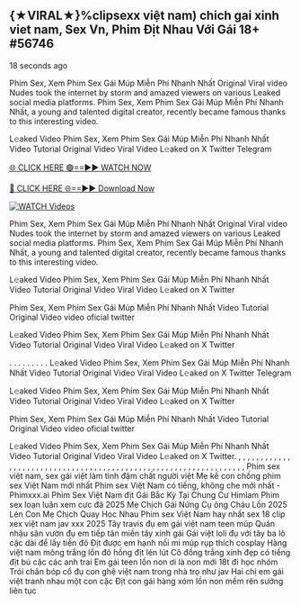 ## {★VIRAL★}%clipsexx việt nam) chich gai xinh viet nam, Sex Vn, Phim Địt Nhau Với Gái 18+ #56746

18 seconds ago

Phim Sex, Xem Phim Sex Gái Múp Miễn Phí Nhanh Nhất Original Viral video Nudes took the internet by storm and amazed viewers on various Leaked social media platforms. Phim Sex, Xem Phim Sex Gái Múp Miễn Phí Nhanh Nhất, a young and talented digital creator, recently became famous thanks to this interesting video.

L𝚎aked Video Phim Sex, Xem Phim Sex Gái Múp Miễn Phí Nhanh Nhất Video Tutorial Original Video Viral Video L𝚎aked on X Twitter Telegram

[🌐 CLICK HERE 🟢==►► WATCH NOW](https://publishersadsterra247.blogspot.com/2025/02/ping.html)

[🔴 CLICK HERE 🌐==►► Download Now](https://publishersadsterra247.blogspot.com/2025/02/ping.html)

[![WATCH Videos](https://i.imgur.com/dJHk4Zq.gif)](https://publishersadsterra247.blogspot.com/2025/02/ping.html)

Phim Sex, Xem Phim Sex Gái Múp Miễn Phí Nhanh Nhất Original Viral video Nudes took the internet by storm and amazed viewers on various Leaked social media platforms. Phim Sex, Xem Phim Sex Gái Múp Miễn Phí Nhanh Nhất, a young and talented digital creator, recently became famous thanks to this interesting video.

L𝚎aked Video Phim Sex, Xem Phim Sex Gái Múp Miễn Phí Nhanh Nhất Video Tutorial Original Video Viral Video L𝚎aked on X Twitter

Phim Sex, Xem Phim Sex Gái Múp Miễn Phí Nhanh Nhất Video Tutorial Original Video video oficial twitter

L𝚎aked Video Phim Sex, Xem Phim Sex Gái Múp Miễn Phí Nhanh Nhất Video Tutorial Original Video Viral Video L𝚎aked on X Twitter

. . . . . . . . . L𝚎aked Video Phim Sex, Xem Phim Sex Gái Múp Miễn Phí Nhanh Nhất Video Tutorial Original Video Viral Video L𝚎aked on X Twitter Telegram

L𝚎aked Video Phim Sex, Xem Phim Sex Gái Múp Miễn Phí Nhanh Nhất Video Tutorial Original Video Viral Video L𝚎aked on X Twitter

Phim Sex, Xem Phim Sex Gái Múp Miễn Phí Nhanh Nhất Video Tutorial Original Video video oficial twitter

L𝚎aked Video Phim Sex, Xem Phim Sex Gái Múp Miễn Phí Nhanh Nhất Video Tutorial Original Video Viral Video L𝚎aked on X Twitter.
,
,
,
,
,
,
,
,
,
,
,
,
,
,
,
,
,
,
,
,
,
,
,
,
,
,
,
,
,
,
,
,
,
,
,
,
,
,
,
,
,
,
,
,
,
,
,
,
,
,
,
,
,
,
,
,
,
,
,
,
,
,
,
,
,
Phim sex việt nam, sex gái việt làm tình đậm chất người việt
Mẹ kế con chồng phim sex Việt Nam mới nhất
Phim sex Việt Nam có tiếng, không che mới nhất - Phimxxx.ai
Phim Sex Việt Nam địt Gái Bắc Kỳ Tại Chung Cư Himlam
Phim sex loạn luân xem cực đã
2025 Mẹ Chịch Gái Nứng Cụ ông Cháu Lồn
2025 Lén Con Mẹ Chịch Quay Học Nhau
Phim sex Việt Nam hay nhất
sex 18 clip xex việt nam jav xxx 2025
Tây travis đụ em gái việt nam teen múp
Quán nhậu sân vườn đụ em tiếp tân miền tây xinh gái
Gái việt loli đụ với tây ba lô cặc dài để lấy tiền đô
Địt được em hạnh nối mi múp rụp thích cosplay
Hàng việt nam mông trắng lồn đỏ hồng địt lén lút
Cô đồng trắng xinh đẹp có tiếng địt bú cặc các anh trai
Em gái teen lồn non ơi là non mới 18t đi học nhóm
Trói chân bóp cổ đụ con ghệ việt nam trong nhà trọ như jav
Hai chị em gái việt tranh nhau một con cặc
Địt con gái hàng xóm lồn non mềm rên sướng liên tục